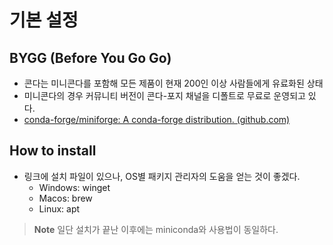 # 기본 설정 

## BYGG (Before You Go Go)
- 콘다는 미니콘다를 포함해 모든 제품이 현재 200인 이상 사람들에게 유료화된 상태 
- 미니콘다의 경우 커뮤니티 버전이 콘다-포지 채널을 디폴트로 무료로 운영되고 있다. 
- [conda-forge/miniforge: A conda-forge distribution. (github.com)](https://github.com/conda-forge/miniforge)

## How to install 
- 링크에 설치 파일이 있으나, OS별 패키지 관리자의 도움을 얻는 것이 좋겠다. 
	- Windows: winget 
	- Macos: brew 
	- Linux: apt 

> **Note** 
> 일단 설치가 끝난 이후에는 miniconda와 사용법이 동일하다. 


